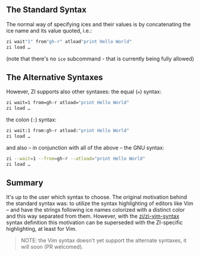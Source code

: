## The Standard Syntax

The normal way of specifying ices and their values is by concatenating the ice
name and its value quoted, i.e.:

```zsh
zi wait"1" from"gh-r" atload"print Hello World"
zi load …
```

(note that there's no `ice` subcommand - that is currently being fully allowed)

## The Alternative Syntaxes

However, ZI supports also other syntaxes: the equal (`=`) syntax:

```zsh
zi wait=1 from=gh-r atload="print Hello World"
zi load …
```

the colon (`:`) syntax:

```zsh
zi wait:1 from:gh-r atload:"print Hello World"
zi load …
```

and also – in conjunction with all of the above – the GNU syntax:

```zsh
zi --wait=1 --from=gh-r --atload="print Hello World"
zi load …
```

## Summary

It's up to the user which syntax to choose. The original motivation behind the
standard syntax was: to utilize the syntax highlighting of editors like Vim –
and have the strings following ice names colorized with a distinct color and
this way separated from them. However, with the
[zi/zi-vim-syntax](https://github.com/z-shell/zi-vim-syntax)
syntax definition this motivation can be superseded with the ZI-specific
highlighting, at least for Vim.

> NOTE: the Vim syntax doesn't yet support the alternate syntaxes, it will soon (PR welcomed).
